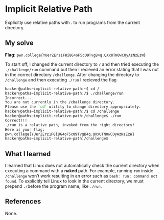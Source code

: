 # Implicit Relative Path
Explicitly use relative paths with . to run programs from the current directory.

## My solve
**Flag:** `pwn.college{YUerZErz1F8i8G4oF5cO9TvgB4q.QXxUTN0wCOyAzNzEzW}`

To start off, I changed the current directory to `/` and then tried executing the `./challenge/run` command but then I recieved an error stating that I was not in the correct directory `/challenge`. After changing the directory to `/challenge` and then executing `./run` I recieved the flag

```bash
hacker@paths~implicit-relative-path:~$ cd /
hacker@paths~implicit-relative-path:/$ ./challenge/run
Incorrect...
You are not currently in the /challenge directory.
Please use the `cd` utility to change directory appropriately.
hacker@paths~implicit-relative-path:/$ cd /challenge
hacker@paths~implicit-relative-path:/challenge$ ./run
Correct!!!
./run is a relative path, invoked from the right directory!
Here is your flag:
pwn.college{YUerZErz1F8i8G4oF5cO9TvgB4q.QXxUTN0wCOyAzNzEzW}
hacker@paths~implicit-relative-path:/challenge$
```

## What I learned
I learned that Linux does not automatically check the current directory when executing a command with a **naked** path. For example, running `run` inside `/challenge` won’t work resulting in an error such as `bash: run: command not found`. To explicitly tell Linux to look in the current directory, we must prepend `./`before the program name, like `./run`. 

## References 
None.
